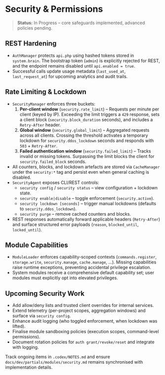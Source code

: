 # Security & Permissions

> **Status:** In Progress – core safeguards implemented, advanced policies pending.

## REST Hardening
- `AuthManager` protects `api.php` using hashed tokens stored in `system.brain`. The bootstrap token (`admin`) is explicitly rejected for REST, and the endpoint remains disabled until `api.enabled = true`.
- Successful calls update usage metadata (`last_used_at`, `last_request_at`) for upcoming analytics and audit trails.

## Rate Limiting & Lockdown
- `SecurityManager` enforces three buckets:
  1. **Per-client window** (`security.rate_limit`) – Requests per minute per client (keyed by IP). Exceeding the limit triggers a `429` response, sets a client block (`security.block_duration` seconds), and includes a `Retry-After` header.
  2. **Global window** (`security.global_limit`) – Aggregated requests across all clients. Crossing the threshold activates a temporary lockdown for `security.ddos_lockdown` seconds and responds with `503` + `Retry-After`.
  3. **Failed authentication window** (`security.failed_limit`) – Tracks invalid or missing tokens. Surpassing the limit blocks the client for `security.failed_block` seconds.
- All counters, blocks, and lockdown artefacts are stored via `CacheManager` under the `security:*` tag and persist even when general caching is disabled.
- `SecurityAgent` exposes CLI/REST controls:
  - `security config` / `security status` – view configuration + lockdown state.
  - `security enable|disable` – toggle enforcement (`security.active`).
  - `security lockdown [seconds]` – trigger manual lockdowns (defaults to `security.ddos_lockdown`).
  - `security purge` – remove cached counters and blocks.
- REST responses automatically forward applicable headers (`Retry-After`) and surface structured error payloads (`reason`, `blocked_until`, `locked_until`).

## Module Capabilities
- `ModuleLoader` enforces capability-scoped contexts (`commands.register`, `storage.write`, `security.manage`, `cache.manage`, …). Missing capabilities raise runtime exceptions, preventing accidental privilege escalation.
- System modules receive a comprehensive default capability set; user modules must explicitly opt into elevated privileges.

## Upcoming Security Work
- Add allow/deny lists and trusted client overrides for internal services.
- Extend telemetry (per-project scopes, aggregation windows) and surface via `security config`.
- Enhance audit logging (who toggled enforcement, when lockdown was lifted).
- Finalise module sandboxing policies (execution scopes, command-level permissions).
- Document rotation policies for `auth grant/revoke/reset` and integrate with logging.

Track ongoing items in `.codex/NOTES.md` and ensure `docs/dev/partials/modules/security.md` remains synchronised with implementation details.
